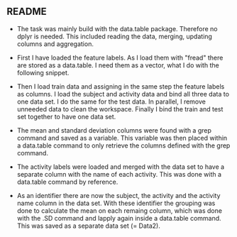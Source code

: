 ## README

* The task was mainly build with the data.table package. Therefore no dplyr is needed. This included reading the data, merging, updating columns and aggregation.

* First I have loaded the feature labels. As I load them with "fread" there are stored as a data.table. I need them as a vector, what I do with the following snippet.

* Then I load train data and assigning in the same step the feature labels as columns. I load the subject and activity data and bind all three data to one data set. I do the same for the test data. 
In parallel, I remove unneeded data to clean the workspace. Finally I bind the train and test set together to have one data set.

* The mean and standard deviation columns were found with a grep command and saved as a variable. This variable was then placed within a data.table command to only retrieve the columns defined with the grep command.

* The activity labels were loaded and merged with the data set to have a separate column with the name of each activity. This was done with a data.table command by reference.

* As an identifier there are now the subject, the activity and the activity name column in the data set. With these identifier the grouping was done to calculate the mean on each remaing column, which was done
with the .SD command and lapply again inside a data.table command. This was saved as a separate data set (= Data2).



